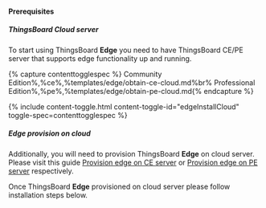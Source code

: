 #### Prerequisites
##### ThingsBoard Cloud server 
To start using ThingsBoard **Edge** you need to have ThingsBoard CE/PE server that supports edge functionality up and running.

{% capture contenttogglespec %}
Community Edition%,%ce%,%templates/edge/obtain-ce-cloud.md%br%
Professional Edition%,%pe%,%templates/edge/obtain-pe-cloud.md{% endcapture %}

{% include content-toggle.html content-toggle-id="edgeInstallCloud" toggle-spec=contenttogglespec %} 
 
##### Edge provision on cloud
Additionally, you will need to provision ThingsBoard **Edge** on cloud server. Please visit this guide [Provision edge on CE server](/docs/edge/provision-edge-on-server-ce/) or [Provision edge on PE server](/docs/edge/provision-edge-on-server-pe/) respectively.

Once ThingsBoard **Edge** provisioned on cloud server please follow installation steps below.